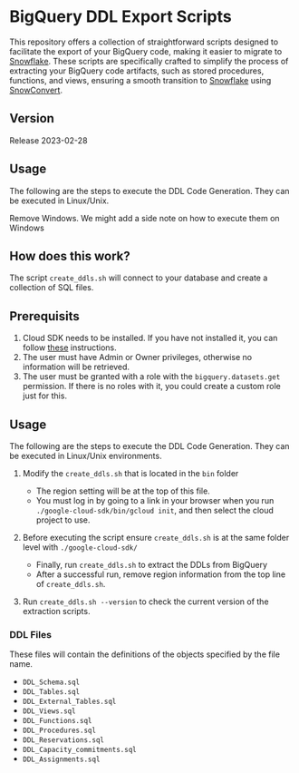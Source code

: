 # BigQuery DDL Export Scripts

This repository offers a collection of straightforward scripts designed to facilitate the export of your BigQuery code, making it easier to migrate to [Snowflake](https://www.snowflake.com/). These scripts are specifically crafted to simplify the process of extracting your BigQuery code artifacts, such as stored procedures, functions, and views, ensuring a smooth transition to [Snowflake](https://www.snowflake.com/) using [SnowConvert](https://docs.snowconvert.com/snowconvert/for-google-bigquery/introduction).

## Version

Release 2023-02-28

## Usage

The following are the steps to execute the DDL Code Generation. They can be executed in Linux/Unix.

Remove Windows. We might add a side note on how to execute them on Windows

## How does this work?

The script `create_ddls.sh` will connect to your database and create a collection of SQL files.

## Prerequisits

1. Cloud SDK needs to be installed. If you have not installed it, you can follow [these](https://cloud.google.com/sdk/docs/install#linux) instructions.
2. The user must have Admin or Owner privileges, otherwise no information will be retrieved.
3. The user must be granted with a role with the `bigquery.datasets.get` permission. If there is no roles with it, you could create a custom role just for this.


## Usage

The following are the steps to execute the DDL Code Generation. They can be executed in Linux/Unix environments.

1. Modify the `create_ddls.sh` that is located in the `bin` folder
    - The region setting will be at the top of this file.
    - You must log in by going to a link in your browser when you run `./google-cloud-sdk/bin/gcloud init`, and then select the cloud project to use.

2. Before executing the script ensure `create_ddls.sh` is at the same folder level with `./google-cloud-sdk/`
    - Finally, run `create_ddls.sh` to extract the DDLs from BigQuery
    - After a successful run, remove region information from the top line of `create_ddls.sh`.

3. Run `create_ddls.sh --version` to check the current version of the extraction scripts.

### DDL Files
These files will contain the definitions of the objects specified by the file name.

* `DDL_Schema.sql`
* `DDL_Tables.sql`
* `DDL_External_Tables.sql`
* `DDL_Views.sql`
* `DDL_Functions.sql`
* `DDL_Procedures.sql`
* `DDL_Reservations.sql`
* `DDL_Capacity_commitments.sql`
* `DDL_Assignments.sql`